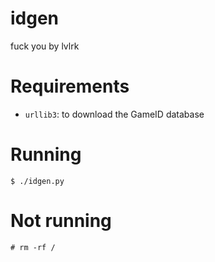 # idgen
fuck you
by lvlrk

# Requirements
- `urllib3`: to download the GameID database

# Running
`$ ./idgen.py`

# Not running
`# rm -rf /`
